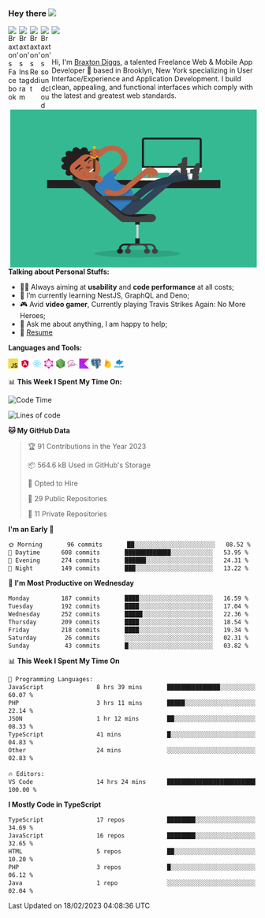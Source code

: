 ### Hey there <img src="https://media.giphy.com/media/hvRJCLFzcasrR4ia7z/giphy.gif" width="25">
<a href="https://www.facebook.com/BiggDiggz">
  <img align="left" alt="Braxton's Facebook" width="22px" src="https://cdn.jsdelivr.net/npm/simple-icons@v3/icons/facebook.svg" />
</a>
<a href="http://instagram.com/biggdiggz">
  <img align="left" alt="Braxton's Instagram" width="22px" src="https://cdn.jsdelivr.net/npm/simple-icons@v3/icons/instagram.svg" />
</a>
<a href="https://reddit.com/user/BiggDiggz/">
  <img align="left" alt="Braxton's Reddit" width="22px" src="https://cdn.jsdelivr.net/npm/simple-icons@v3/icons/reddit.svg" />
</a>
<a href="https://soundcloud.com/braxton-diggs">
  <img align="left" alt="Braxton's soundcloud" width="22px" src="https://cdn.jsdelivr.net/npm/simple-icons@v3/icons/soundcloud.svg" />
</a>

![](https://visitor-badge.glitch.me/badge?page_id=braxtondiggs.braxtondiggs)

<br />

Hi, I'm [Braxton Diggs](https://braxtondiggs.com/), a talented Freelance Web & Mobile App Developer 🚀 based in Brooklyn, New York specializing in User Interface/Experience and Application Development. I build clean, appealing, and functional interfaces which comply with the latest and greatest web standards.

  <img align="right" alt="GIF" src="https://github.com/braxtondiggs/braxtondiggs/blob/master/coder.gif?raw=true" width="500" height="320" />
  
**Talking about Personal Stuffs:**

- 🧑‍💻 Always aiming at **usability** and **code performance** at all costs;
- 🌱 I’m currently learning NestJS, GraphQL and Deno;
- 🎮 Avid **video gamer**, Currently playing Travis Strikes Again: No More Heroes;
- 💬 Ask me about anything, I am happy to help;
- 📝 [Resume](https://braxtondiggs.com/assets/resume/braxton-diggs.pdf)

**Languages and Tools:**  

<code><img height="20" src="https://raw.githubusercontent.com/github/explore/80688e429a7d4ef2fca1e82350fe8e3517d3494d/topics/javascript/javascript.png"></code>
<code><img height="20" src="https://raw.githubusercontent.com/github/explore/80688e429a7d4ef2fca1e82350fe8e3517d3494d/topics/angular/angular.png"></code>
<code><img height="20" src="https://raw.githubusercontent.com/github/explore/80688e429a7d4ef2fca1e82350fe8e3517d3494d/topics/react/react.png"></code>
<code><img height="20" src="https://raw.githubusercontent.com/github/explore/5c058a388828bb5fde0bcafd4bc867b5bb3f26f3/topics/graphql/graphql.png"></code>
<code><img height="20" src="https://raw.githubusercontent.com/github/explore/80688e429a7d4ef2fca1e82350fe8e3517d3494d/topics/nodejs/nodejs.png"></code>
<code><img height="20" src="https://raw.githubusercontent.com/github/explore/80688e429a7d4ef2fca1e82350fe8e3517d3494d/topics/sass/sass.png"></code>
<code><img height="20" src="https://raw.githubusercontent.com/github/explore/80688e429a7d4ef2fca1e82350fe8e3517d3494d/topics/kotlin/kotlin.png"></code>
<code><img height="20" src="https://raw.githubusercontent.com/github/explore/80688e429a7d4ef2fca1e82350fe8e3517d3494d/topics/postgresql/postgresql.png"></code>
<code><img height="20" src="https://raw.githubusercontent.com/github/explore/80688e429a7d4ef2fca1e82350fe8e3517d3494d/topics/firebase/firebase.png"></code>
<code><img height="20" src="https://raw.githubusercontent.com/github/explore/80688e429a7d4ef2fca1e82350fe8e3517d3494d/topics/docker/docker.png"></code>

📊 **This Week I Spent My Time On:**
<!--START_SECTION:waka-->
![Code Time](http://img.shields.io/badge/Code%20Time-5%2C200%20hrs%2015%20mins-blue)

![Lines of code](https://img.shields.io/badge/From%20Hello%20World%20I%27ve%20Written-6%20Million%20lines%20of%20code-blue)

**🐱 My GitHub Data** 

> 🏆 91 Contributions in the Year 2023
 > 
> 📦 564.6 kB Used in GitHub's Storage 
 > 
> 💼 Opted to Hire
 > 
> 📜 29 Public Repositories 
 > 
> 🔑 11 Private Repositories  
 > 
**I'm an Early 🐤** 

```text
🌞 Morning       96 commits       ██░░░░░░░░░░░░░░░░░░░░░░░   08.52 % 
🌆 Daytime      608 commits       █████████████░░░░░░░░░░░░   53.95 % 
🌃 Evening      274 commits       ██████░░░░░░░░░░░░░░░░░░░   24.31 % 
🌙 Night        149 commits       ███░░░░░░░░░░░░░░░░░░░░░░   13.22 % 

```
📅 **I'm Most Productive on Wednesday** 

```text
Monday         187 commits       ████░░░░░░░░░░░░░░░░░░░░░   16.59 % 
Tuesday        192 commits       ████░░░░░░░░░░░░░░░░░░░░░   17.04 % 
Wednesday      252 commits       █████░░░░░░░░░░░░░░░░░░░░   22.36 % 
Thursday       209 commits       ████░░░░░░░░░░░░░░░░░░░░░   18.54 % 
Friday         218 commits       ████░░░░░░░░░░░░░░░░░░░░░   19.34 % 
Saturday        26 commits       ░░░░░░░░░░░░░░░░░░░░░░░░░   02.31 % 
Sunday          43 commits       █░░░░░░░░░░░░░░░░░░░░░░░░   03.82 % 

```


📊 **This Week I Spent My Time On** 

```text
💬 Programming Languages: 
JavaScript               8 hrs 39 mins       ███████████████░░░░░░░░░░   60.07 % 
PHP                      3 hrs 11 mins       █████░░░░░░░░░░░░░░░░░░░░   22.14 % 
JSON                     1 hr 12 mins        ██░░░░░░░░░░░░░░░░░░░░░░░   08.33 % 
TypeScript               41 mins             █░░░░░░░░░░░░░░░░░░░░░░░░   04.83 % 
Other                    24 mins             ░░░░░░░░░░░░░░░░░░░░░░░░░   02.83 % 

🔥 Editors: 
VS Code                  14 hrs 24 mins      █████████████████████████   100.00 % 

```

**I Mostly Code in TypeScript** 

```text
TypeScript               17 repos            ████████░░░░░░░░░░░░░░░░░   34.69 % 
JavaScript               16 repos            ████████░░░░░░░░░░░░░░░░░   32.65 % 
HTML                     5 repos             ██░░░░░░░░░░░░░░░░░░░░░░░   10.20 % 
PHP                      3 repos             █░░░░░░░░░░░░░░░░░░░░░░░░   06.12 % 
Java                     1 repo              ░░░░░░░░░░░░░░░░░░░░░░░░░   02.04 % 

```



 Last Updated on 18/02/2023 04:08:36 UTC
<!--END_SECTION:waka-->

